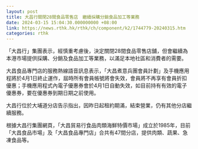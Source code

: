 ```yaml
---
layout: post
title: 大昌行關閉28間食品零售店　繼續採購分銷食品加工等業務
date: 2024-03-15 15:04:30.000000000 +08:00
link: https://news.rthk.hk/rthk/ch/component/k2/1744779-20240315.htm
categories: rthk
---
```


「大昌行」集團表示，經慎重考慮後，決定關閉28間食品零售店舖，但會繼續為本港市場提供採購、分銷及食品加工等業務，以滿足本地社區和消費者的需要。

大昌食品專門店的服務熱線語音訊息表示，「大昌煮意兵團會員計劃」及手機應用程將於4月1日終止運作，屆時所有會員帳號將會失效，會員將不再享有會員折扣優惠；手機應用程式內電子優惠券會於4月1日自動失效，如目前持有有效的電子優惠券，要在優惠券到期日期之前使用。

大昌行位於大埔道分店告示指出，因昨日起租約期滿，結束營業，仍有其他分店繼續服務。

根據大昌行集團網頁，「大昌貿易行食品肉類海鮮特價市場」成立於1985年，目前「大昌食品市場」及「大昌食品專門店」合共有47間分店，提供肉類、蔬果、急凍食品等。

